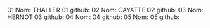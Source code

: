 01 Nom: THALLER
01 github:
02 Nom: CAYATTE
02 github:
03 Nom: HERNOT
03 github:
04 Nom:
04 github:
05 Nom:
05 github:
